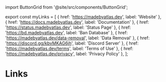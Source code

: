 import ButtonGrid from '@site/src/components/ButtonGrid';

export const myLinks = [
  { href: 'https://madebyatlas.dev', label: 'Website' },
  { href: 'https://docs.madebyatlas.dev', label: 'Documentation' },
  { href: 'https://status.madebyatlas.dev', label: 'Status Page' },
  { href: 'https://bd.madebyatlas.dev', label: 'Ban Database' },
  { href: 'https://madebyatlas.dev/data-removal', label: 'Data Removal' },
  { href: 'https://discord.gg/kbvMKAG6jh', label: 'Discord Server' },
  { href: 'https://madebyatlas.dev/terms', label: 'Terms of Use' },
  { href: 'https://madebyatlas.dev/privacy', label: 'Privacy Policy' },
];

# Links

<ButtonGrid links={myLinks} />